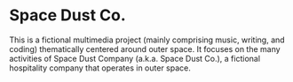 # Space Dust Co.
This is a fictional multimedia project (mainly comprising music, writing, and coding) thematically centered around outer space. It focuses on the many activities of Space Dust Company (a.k.a. Space Dust Co.), a fictional hospitality company that operates in outer space.
